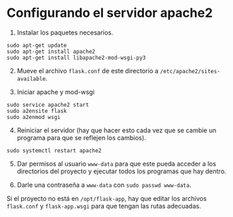 # Configurando el servidor apache2
1. Instalar los paquetes necesarios.
```
sudo apt-get update
sudo apt-get install apache2
sudo apt-get install libapache2-mod-wsgi-py3
```

2. Mueve el archivo `flask.conf` de este directorio a `/etc/apache2/sites-available`.

3. Iniciar apache y mod-wsgi
```
sudo service apache2 start
sudo a2ensite flask
sudo a2enmod wsgi
```

4. Reiniciar el servidor (hay que hacer esto cada vez que se cambie un programa para que se reflejen los cambios).
```
sudo systemctl restart apache2
```

5. Dar permisos al usuario `www-data` para que este pueda acceder a los directorios del proyecto y ejecutar todos los programas que hay dentro.

6. Darle una contraseña a `www-data` con `sudo passwd www-data`.

Si el proyecto no está en `/opt/flask-app`, hay que editar los archivos `flask.conf` y `flask-app.wsgi` para que tengan las rutas adecuadas.